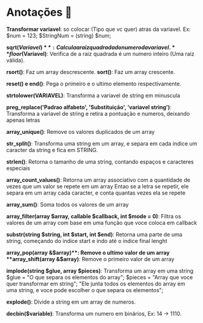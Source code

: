 <!-- URL BASE:
C:\Users\Willian001\Desktop\Projects\CodeWars\PHP\"PASTA\SCRIPT".php -->

# Anotações 🚀

**Transformar variavel**: so colocar (Tipo que vc quer) atras da variavel.
Ex: $num = 123;
$StringNum = (string) $num;

**sqrt($Variavel)**: Calcula a raiz quadrada do numero da variavel.
**floor($Variavel)**: Verifica de a raiz quadrada é um numero inteiro (Uma raiz válida).

**rsort()**: Faz um array descrescente.
**sort()**: Faz um array crescente.

**reset() e end()**: Pega o primeiro e o ultimo elemento respectivamente.

**strtolower(VARIAVEL)**: Transforma a variavel de string em minuscula

**preg_replace('Padrao alfabeto', 'Substituição', 'variavel string')**: Transforma a variavel de string e retira a pontuação e numeros, deixando apenas letras

**array_unique()**: Remove os valores duplicados de um array

**str_split()**: Transforma uma string em um array, e separa em cada indice um caracter da string e fica em STRING.

**strlen()**: Retorna o tamanho de uma string, contando espaços e caracteres especiais

**array_count_values()**: Retorna um array associativo com a quantidade de vezes que um valor se repete em um array
Entao se a letra se repetir, ele separa em um array cada caracter, e conta quantas vezes ela se repete

**array_sum()**: Soma todos os valores de um array

**array_filter(array $array, callable $callback, int $mode = 0)**: Filtra os valores de um array com base em uma função que voce coloca em callback

**substr(string $string, int $start, int $end)**: Retorna uma parte de uma string, começando do indice start e indo até o indice final lenght

**array_pop(array &$array)**: Remove o ultimo valor de um array
**array_shift(array &$array)**: Remove o primeiro valor de um array

**implode(string $glue, array $pieces)**: Transforma um array em uma string
$glue = "O que separa os elementos do array";
$pieces = "Array que voce quer transformar em string";
"Ele junta todos os elementos do array em uma string, e voce pode escolher o que separa os elementos";

**explode()**: Divide a string em um array de numeros.

**decbin($variable)**: Transforma um numero em binários, Ex: 14 -> 1110.